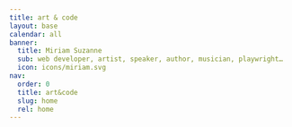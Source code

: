 ```yaml
---
title: art & code
layout: base
calendar: all
banner:
  title: Miriam Suzanne
  sub: web developer, artist, speaker, author, musician, playwright…
  icon: icons/miriam.svg
nav:
  order: 0
  title: art&code
  slug: home
  rel: home
---
```


